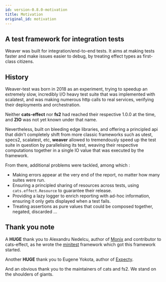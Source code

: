```yaml
---
id: version-0.8.0-motivation
title: Motivation
original_id: motivation
---
```


## A test framework for integration tests

Weaver was built for integration/end-to-end tests. It aims at making tests faster and make issues easier to debug, by treating effect types as first-class citizens.

## History

Weaver-test was born in 2018 as an experiment, trying to speedup an extremely slow, incredibly I/O heavy test suite that was implemented with scalatest, and was making numerous http calls to real services, verifying their deployments and orchestration.

Neither **cats-effect** nor **fs2** had reached their respective 1.0.0 at the time, and **ZIO** was not yet known under that name.

Nevertheless, built on bleeding edge libraries, and offering a principled api  that didn't completely shift from more classic frameworks such as utest, specs2, scalatest, etc, **weaver** allowed to tremendously speed up the test suite in question by parallelising its test, weaving their respective computations together in a single IO value that was executed by the framework.

From there, additional problems were tackled, among which :

* Making errors appear at the very end of the report, no matter how many suites were run.
* Ensuring a principled sharing of resources across tests, using `cats.effect.Resource` to guarantee their release.
* Providing a lazy logger to enrich reporting with ad-hoc information, ensuring
it only gets displayed when a test fails.
* Treating assertions as pure values that could be composed together, negated, discarded ...


## Thank you note

A **HUGE** thank you to Alexandru Nedelcu, author of [Monix](https://github.com/monix/monix) and contributor to
cats-effect, as he wrote the [minitest](https://github.com/monix/minitest)
framework which got this framework started.

Another **HUGE** thank you to Eugene Yokota, author of [Expecty](https://github.com/eed3si9n/expecty/).

And an obvious thank you to the maintainers of cats and fs2. We stand on the shoulders of giants.
